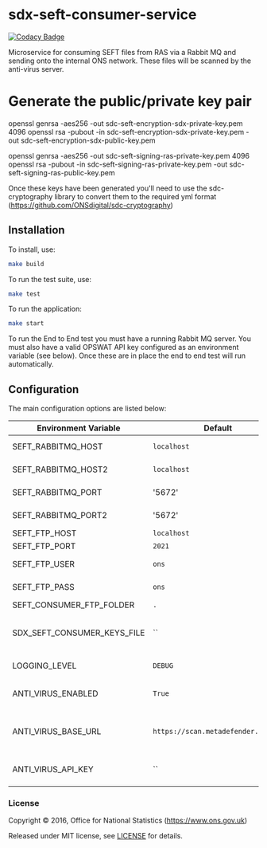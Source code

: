 # sdx-seft-consumer-service

[![Codacy Badge](https://api.codacy.com/project/badge/Grade/e761d8b0e15b42a092388e490682ae08)](https://www.codacy.com/app/ons-sdc/sdx-seft-consumer-service?utm_source=github.com&amp;utm_medium=referral&amp;utm_content=ONSdigital/sdx-seft-consumer-service&amp;utm_campaign=Badge_Grade)

Microservice for consuming SEFT files from RAS via a Rabbit MQ and sending onto the internal ONS network. These files will
be scanned by the anti-virus server.

# Generate the public/private key pair

openssl genrsa -aes256 -out sdc-seft-encryption-sdx-private-key.pem 4096
openssl rsa -pubout -in sdc-seft-encryption-sdx-private-key.pem -out sdc-seft-encryption-sdx-public-key.pem

openssl genrsa -aes256 -out sdc-seft-signing-ras-private-key.pem 4096
openssl rsa -pubout -in sdc-seft-signing-ras-private-key.pem -out sdc-seft-signing-ras-public-key.pem

Once these keys have been generated you'll need to use the sdc-cryptography library to convert them to the required yml
format (https://github.com/ONSdigital/sdc-cryptography)

## Installation

To install, use:

```bash
make build
```

To run the test suite, use:

```bash
make test
```

To run the application:
```bash
make start
````

To run the End to End test you must have a running Rabbit MQ server. You must also have a valid OPSWAT API
key configured as an environment variable (see below). Once  these are in place the end to end test will run automatically.

## Configuration

The main configuration options are listed below:

| Environment Variable                  | Default                           | Description
|---------------------------------------|-----------------------------------|--------------
| SEFT_RABBITMQ_HOST                    | `localhost`                       | Host for rabbit mq 1
| SEFT_RABBITMQ_HOST2                   | `localhost`                       | Host for rabbit mq 2
| SEFT_RABBITMQ_PORT                    | '5672'                            | Port for rabbit mq 1
| SEFT_RABBITMQ_PORT2                   | '5672'                            | Port for rabbit mq 2
| SEFT_FTP_HOST                         | `localhost`                       | FTP host
| SEFT_FTP_PORT                         | `2021`                            | FTP port
| SEFT_FTP_USER                         | `ons`                             | FTP username
| SEFT_FTP_PASS                         | `ons`                             | FTP password
| SEFT_CONSUMER_FTP_FOLDER              | `.`                               | FTP Folder
| SDX_SEFT_CONSUMER_KEYS_FILE           | ``                                | RAS/SDX encryption and signing keys
| LOGGING_LEVEL                         | `DEBUG`                           | Logging sensitivity
| ANTI_VIRUS_ENABLED                    | `True`                            | Enable or disable A/V scan
| ANTI_VIRUS_BASE_URL                   | `https://scan.metadefender.com/v2`| The address of the A/V servers
| ANTI_VIRUS_API_KEY                    | ``                                | The API key for A/V servers

### License

Copyright ©‎ 2016, Office for National Statistics (https://www.ons.gov.uk)

Released under MIT license, see [LICENSE](LICENSE) for details.
